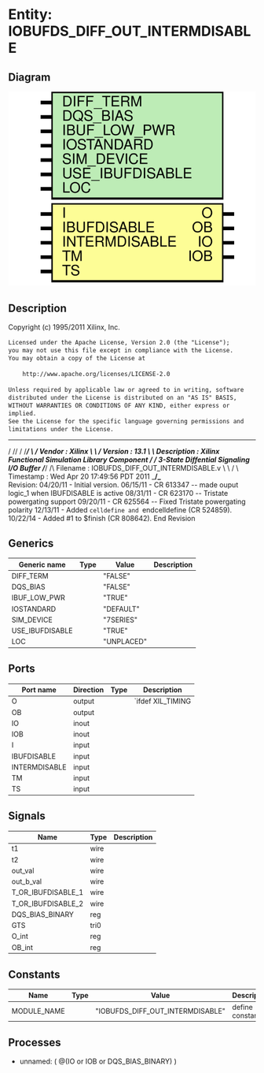 # Entity: IOBUFDS_DIFF_OUT_INTERMDISABLE

## Diagram

![Diagram](IOBUFDS_DIFF_OUT_INTERMDISABLE.svg "Diagram")
## Description

   Copyright (c) 1995/2011 Xilinx, Inc.
 
    Licensed under the Apache License, Version 2.0 (the "License");
    you may not use this file except in compliance with the License.
    You may obtain a copy of the License at
 
        http://www.apache.org/licenses/LICENSE-2.0
 
    Unless required by applicable law or agreed to in writing, software
    distributed under the License is distributed on an "AS IS" BASIS,
    WITHOUT WARRANTIES OR CONDITIONS OF ANY KIND, either express or implied.
    See the License for the specific language governing permissions and
    limitations under the License.
   ____  ____
  /   /\/   /
 /___/  \  /    Vendor : Xilinx
 \   \   \/     Version : 13.1
  \   \         Description : Xilinx Functional Simulation Library Component
  /   /                  3-State Diffential Signaling I/O Buffer
 /___/   /\     Filename : IOBUFDS_DIFF_OUT_INTERMDISABLE.v
 \   \  /  \    Timestamp : Wed Apr 20 17:49:56 PDT 2011
  \___\/\___\
 Revision:
    04/20/11 - Initial version.
    06/15/11 - CR 613347 -- made ouput logic_1 when IBUFDISABLE is active
    08/31/11 - CR 623170 -- Tristate powergating support
    09/20/11 - CR 625564 -- Fixed Tristate powergating polarity
    12/13/11 - Added `celldefine and `endcelldefine (CR 524859).
    10/22/14 - Added #1 to $finish (CR 808642).
 End Revision
 
## Generics

| Generic name    | Type | Value      | Description |
| --------------- | ---- | ---------- | ----------- |
| DIFF_TERM       |      | "FALSE"    |             |
| DQS_BIAS        |      | "FALSE"    |             |
| IBUF_LOW_PWR    |      | "TRUE"     |             |
| IOSTANDARD      |      | "DEFAULT"  |             |
| SIM_DEVICE      |      | "7SERIES"  |             |
| USE_IBUFDISABLE |      | "TRUE"     |             |
| LOC             |      | "UNPLACED" |             |
## Ports

| Port name     | Direction | Type | Description       |
| ------------- | --------- | ---- | ----------------- |
| O             | output    |      | `ifdef XIL_TIMING |
| OB            | output    |      |                   |
| IO            | inout     |      |                   |
| IOB           | inout     |      |                   |
| I             | input     |      |                   |
| IBUFDISABLE   | input     |      |                   |
| INTERMDISABLE | input     |      |                   |
| TM            | input     |      |                   |
| TS            | input     |      |                   |
## Signals

| Name               | Type | Description |
| ------------------ | ---- | ----------- |
| t1                 | wire |             |
| t2                 | wire |             |
| out_val            | wire |             |
| out_b_val          | wire |             |
| T_OR_IBUFDISABLE_1 | wire |             |
| T_OR_IBUFDISABLE_2 | wire |             |
| DQS_BIAS_BINARY    | reg  |             |
| GTS                | tri0 |             |
| O_int              | reg  |             |
| OB_int             | reg  |             |
## Constants

| Name        | Type | Value                            | Description       |
| ----------- | ---- | -------------------------------- | ----------------- |
| MODULE_NAME |      | "IOBUFDS_DIFF_OUT_INTERMDISABLE" | define constants  |
## Processes
- unnamed: ( @(IO or IOB or DQS_BIAS_BINARY) )
